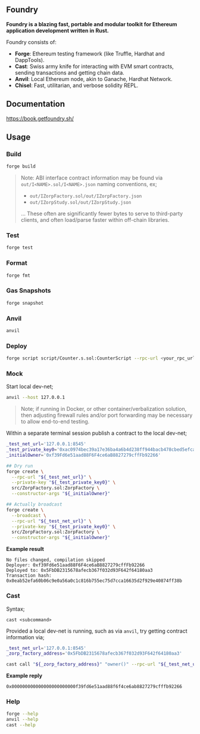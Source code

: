 ## Foundry

**Foundry is a blazing fast, portable and modular toolkit for Ethereum application development written in Rust.**

Foundry consists of:

- **Forge**: Ethereum testing framework (like Truffle, Hardhat and DappTools).
- **Cast**: Swiss army knife for interacting with EVM smart contracts, sending transactions and getting chain data.
- **Anvil**: Local Ethereum node, akin to Ganache, Hardhat Network.
- **Chisel**: Fast, utilitarian, and verbose solidity REPL.

## Documentation

https://book.getfoundry.sh/

## Usage

### Build

```bash
forge build
```

> Note: ABI interface contract information may be found via
> `out/I<NAME>.sol/I<NAME>.json` naming conventions, ex;
>
> - `out/IZorpFactory.sol/out/IZorpFactory.json`
> - `out/IZorpStudy.sol/out/IZorpStudy.json`
>
> ...  These often are significantly fewer bytes to serve to third-party
> clients, and often load/parse faster within off-chain libraries.

### Test

```bash
forge test
```

### Format

```bash
forge fmt
```

### Gas Snapshots

```bash
forge snapshot
```

### Anvil

```bash
anvil
```

### Deploy

```bash
forge script script/Counter.s.sol:CounterScript --rpc-url <your_rpc_url> --private-key <your_private_key>
```

### Mock

Start local dev-net;

```bash
anvil --host 127.0.0.1
```

> Note; if running in Docker, or other container/verbalization solution, then
> adjusting firewall rules and/or port forwarding may be necessary to allow
> end-to-end testing.

Within a separate terminal session publish a contract to the local dev-net;

```bash
_test_net_url='127.0.0.1:8545'
_test_private_key0='0xac0974bec39a17e36ba4a6b4d238ff944bacb478cbed5efcae784d7bf4f2ff80'
_initialOwner='0xf39Fd6e51aad88F6F4ce6aB8827279cffFb92266'

## Dry run
forge create \
  --rpc-url "${_test_net_url}" \
  --private-key "${_test_private_key0}" \
  src/ZorpFactory.sol:ZorpFactory \
  --constructor-args "${_initialOwner}"

## Actually broadcast
forge create \
  --broadcast \
  --rpc-url "${_test_net_url}" \
  --private-key "${_test_private_key0}" \
  src/ZorpFactory.sol:ZorpFactory \
  --constructor-args "${_initialOwner}"
```

**Example result**

```
No files changed, compilation skipped
Deployer: 0xf39Fd6e51aad88F6F4ce6aB8827279cffFb92266
Deployed to: 0x5FbDB2315678afecb367f032d93F642f64180aa3
Transaction hash: 0x0eab52efa60b06c9e0a56a0c1c816b755ec75d7cca16635d2f929e40874ff38b
```

### Cast

Syntax;

```
cast <subcommand>
```

Provided a local dev-net is running, such as via `anvil`, try getting contract
information via;

```bash
_test_net_url='127.0.0.1:8545'
_zorp_factory_address='0x5FbDB2315678afecb367f032d93F642f64180aa3'

cast call "${_zorp_factory_address}" "owner()" --rpc-url "${_test_net_url}"
```

**Example reply**

```
0x000000000000000000000000f39fd6e51aad88f6f4ce6ab8827279cfffb92266
```

### Help

```bash
forge --help
anvil --help
cast --help
```


[gitfoundry__forge_create]: https://book.getfoundry.sh/reference/forge/forge-create
[gitfoundry__cast]: https://book.getfoundry.sh/cast/

